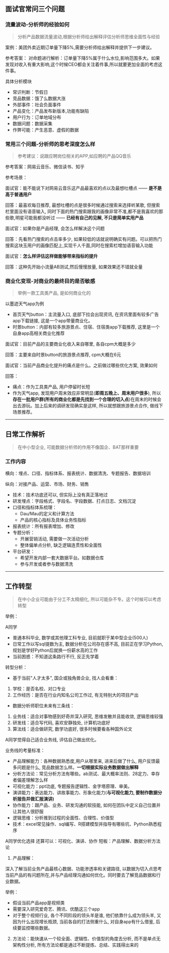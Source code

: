 ## 面试官常问三个问题

### 流量波动-分析师的经验如何
> 分析产品数据流量波动,根据分析师给出解释评估分析师思维全面性与经验

案例：美团外卖近期订单量下降5%,需要分析师给出解释并提供下一步建议。

参考答案：
对命题进行解析：订单量下降5%属于什么水位,影响范围多大。如果发现对收入有重大影响,这个时候CEO都会关注着件事,所以就要更加全面的考虑这件事。

具体分析模块
- 常识判断：节假日
- 竞品数据：饿了么数据大涨
- 外部事件：社会负面事件
- 产品变化：产品发布新版本,功能有缺陷
- 用户行为：订单地域分布
- 数据问题：数据采集
- 作弊可能：产生恶意、虚假的数据

### 常用三个问题-分析师的思考深度怎么样
> 参考建议：说跟应聘岗位相关的APP,如应聘的产品QQ音乐

参考答案：网易云音乐、微信读书、知乎

参考场景：

面试官：能不能说下对网易云音乐这产品最喜欢的点以及最想吐槽点 —— **是不是高于普通用户**

回答：最喜欢每日推荐, 最想吐槽的点是很多时候通过搜索来选择听某歌, 但搜索栏里面没有语音输入, 同时下面的热门搜索跟我的画像非常不准,都不是我喜欢的那些歌,明星可能我都没听过 —— **已经有自己的见解, 不只是简单实用产品**

面试官：如果你是产品经理, 会怎么样解决这个问题

回答：先看热门搜索的点击率多少, 如果较低的话就说明确实有问题。可以把热门搜索这块玉用户的画像匹配上,实现千人千面,同时在搜索栏增加语音输入功能

面试官：**怎么样评估这样做能够带来指标的提升**

回答：这种先开始小流量AB测试,然后慢慢放量, 如果效果还不错就全量

### 商业化变现-对商业的最终目的是否敏感
> 举例一款工具类产品, 是如何商业化的

以墨迹天气app为例
- 首页天气button：主流量入口, 底部下拉会出现资讯, 在资讯里面有较多广告app下载链接, 这是一个app带量商业化。
- 时景button：内部有较多旅游景点、住宿、住宿类app下载推荐, 这里是一个自身app高相关商业化推荐

面试官：目前产品的主要商业化收入来自哪里, 各自cpm大概是多少

回答：主要来自时景button的旅游景点推荐, cpm大概在6元

面试官：当前产品商业化提升的痛点是什么。之前做过哪些优化方案, 效果如何

回答：
- 痛点：作为工具类产品, 用户停留时长短
- 作为天气app, 发现用户周末效应非常明显(**即周五晚上、周末用户很多**), 所以**存在一批用户群(所有的商业化都是先找到一个合理的切入点**)在周末的时候会出去游玩。加上后来的调研发现确实是这样, 所以就想跟旅游景点合作, 做线下场景推荐。

---

## 日常工作解析
> 在中小型企业, 可能数据分析师的作用不像国企、BAT那样重要

### 工作内容

横向：埋点、口径、指标体系、报表统计、数据清洗、专题报告、数据培训

纵向：对接产品、运营、市场、财务、销售

- 技术：技术功底还可以, 但实际上没有真正落地过
- 研发埋点：字段格式、字段名、字段数据、打点日志、文档沉淀
- 口径和指标体系梳理：
    - Dau/Mau的定义和计算方法
    - 产品的核心指标及具体业务性指标
- 报表统计：所有报表增加、修改
- 专题分析：
    - 开展营销活动, 需要做一次活动分析
    - 整体偏单点分析, 缺乏逻辑连贯性和全面性
- 平台研发：
    - 希望开发内部一套大数据平台。如数据仓库
    - 参与开发或者参与数据清洗

---

## 工作转型
> 在中小企业可能由于分工不太精细化, 所以可能杂不专。这个时候可以考虑转型

举例：

A同学
- 普通本科毕业, 数学或其他理工科专业, 目前就职于某中型企业(500人)
- 日常工作以写sql提数为主, 数据分析在公司存在感不高, 目前正在学习Python, 规划是学好Python后就换一份薪水高的工作
- 当前困惑：不知道这条路行不行, 反正先学着

转型分析：

- 基于当前"人才太多", 国企或独角兽企业, 找人会看重：
1. 学校：是否名校、对口专业
2. 工作经历：是否在行业内知名公司工作过, 有无特别大的项目产出

- 数据分析师职位未来有三条线：
1. 业务线：适合对事物感到好奇并深入研究, 思维发散并且能收敛, 逻辑思维较强
2. 研发线：适合写代码, 喜欢安静独处, 计算机功底好
3. 算法线：适合做研究, 数学功底好, 很多时候要看各种国外论文

A同学觉得自己适合业务线, 评估自己做出优化。

业务线的考量标准：
- 产品理解能力：各种数据熟悉度,用户从哪里来, 进来后做了什么, 用户反馈最多问题是什么, 竞品数据怎么样。**一切根据实际业务数据做出解释**
- 分析方法论：常见分析方法有哪些。ab测试、最大概率法则、28定力、幸存者偏差理解怎么样
- 可视化能力：ppt功底, 专题报告逻辑性、金字塔原理、审美。
- 演讲能力：表达能力、讲故事能力、形象化能力(**与可视化能力, 要制作数据分析报告并做汇报演讲)**
- 协作能力：跟产品、业务、研发沟通的软技能, 如何在团队中定义自己位置并让其他人很舒服
- 逻辑思维：分析推到过程的全面性、合理性、价值型
- 技术：excel常见操作、sql编写、R搭建模型并指导有哪些坑、Python熟悉程序

A同学优化选择
还算可以：可视化、演讲、协作
短板：产品理解、数据分析方法论

1. 产品理解：

深入了解当前业务产品最核心数据、功能渗透率和关键路径, 以数据为切入点思考当前产品的有问题所在,并与产品经理沟通如何优化。同时要去了解竞品数据和行业数据。

举例：
- 假设当前产品app是视频类
- 需要深入研究爱奇艺、腾讯、优酷这三个app
- 对于整个视频行业, 各个不同阶段的领头羊是谁, 他们依靠什么成为领头羊, 又因为什么出现增长瓶颈, 当前各自的打法侧重什么, 对自身app有什么借鉴, 后续要监控哪些数据。


2. 方法论：能快速从一个较全面、逻辑性、价值型的角度去分析, 而不是单点无架构性分析, 所有方法论都是通过不断提炼、总结、实践得出来的
